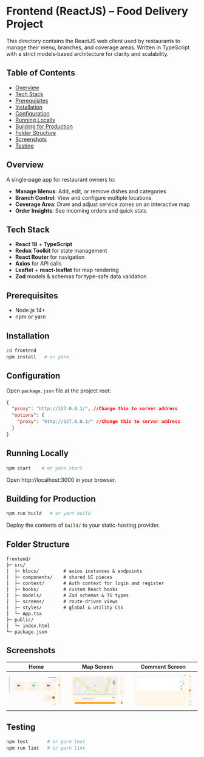 # Frontend (ReactJS) – Food Delivery Project

This directory contains the ReactJS web client used by restaurants to manage their menu, branches, and coverage areas. Written in TypeScript with a strict models‐based architecture for clarity and scalability.

## Table of Contents

- [Overview](#overview)
- [Tech Stack](#tech-stack)
- [Prerequisites](#prerequisites)
- [Installation](#installation)
- [Configuration](#configuration)
- [Running Locally](#running-locally)
- [Building for Production](#building-for-production)
- [Folder Structure](#folder-structure)
- [Screenshots](#screenshots)
- [Testing](#testing)

## Overview

A single‐page app for restaurant owners to:
- **Manage Menus**: Add, edit, or remove dishes and categories
- **Branch Control**: View and configure multiple locations
- **Coverage Area**: Draw and adjust service zones on an interactive map
- **Order Insights**: See incoming orders and quick stats

## Tech Stack

- **React 18** + **TypeScript**
- **Redux Toolkit** for state management
- **React Router** for navigation
- **Axios** for API calls
- **Leaflet** + **react-leaflet** for map rendering
- **Zod** models & schemas for type-safe data validation

## Prerequisites

- Node.js 14+
- npm or yarn

## Installation

```bash
cd frontend
npm install   # or yarn
```

## Configuration

Open `package.json` file at the project root:
```json lines
{
  "proxy": "http://127.0.0.1/", //Change this to server address
  "options": {
    "proxy": "http://127.0.0.1/" //Change this to server address
  }
}
```

## Running Locally

```bash
npm start    # or yarn start
```
Open http://localhost:3000 in your browser.

## Building for Production

```bash
npm run build   # or yarn build
```
Deploy the contents of `build/` to your static-hosting provider.

## Folder Structure

```
frontend/
├─ src/
│  ├─ blocs/         # axios instances & endpoints
│  ├─ components/    # shared UI pieces
│  ├─ context/       # Auth context for login and register
│  ├─ hooks/         # custom React hooks
│  ├─ models/        # Zod schemas & TS types
│  ├─ screens/       # route-driven views
│  ├─ styles/        # global & utility CSS
│  └─ App.tsx
├─ public/
│  └─ index.html
└─ package.json
```

## Screenshots

| Home                                                         | Map Screen                                                  | Comment Screen                                                  |
|--------------------------------------------------------------|-------------------------------------------------------------|-----------------------------------------------------------------|
| <img src="./screenshots/home_screen.png" style="width:100%"> | <img src="./screenshots/map_screen.png" style="width:100%"> | <img src="./screenshots/comment_screen.png" style="width:100%"> |


## Testing

```bash
npm test       # or yarn test
npm run lint   # or yarn lint
```
